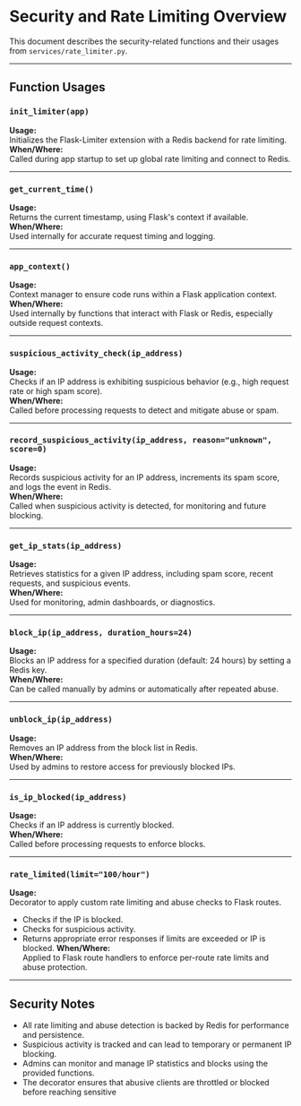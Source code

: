 # Security and Rate Limiting Overview

This document describes the security-related functions and their usages from `services/rate_limiter.py`.

---

## Function Usages

### `init_limiter(app)`
**Usage:**  
Initializes the Flask-Limiter extension with a Redis backend for rate limiting.  
**When/Where:**  
Called during app startup to set up global rate limiting and connect to Redis.

---

### `get_current_time()`
**Usage:**  
Returns the current timestamp, using Flask's context if available.  
**When/Where:**  
Used internally for accurate request timing and logging.

---

### `app_context()`
**Usage:**  
Context manager to ensure code runs within a Flask application context.  
**When/Where:**  
Used internally by functions that interact with Flask or Redis, especially outside request contexts.

---

### `suspicious_activity_check(ip_address)`
**Usage:**  
Checks if an IP address is exhibiting suspicious behavior (e.g., high request rate or high spam score).  
**When/Where:**  
Called before processing requests to detect and mitigate abuse or spam.

---

### `record_suspicious_activity(ip_address, reason="unknown", score=0)`
**Usage:**  
Records suspicious activity for an IP address, increments its spam score, and logs the event in Redis.  
**When/Where:**  
Called when suspicious activity is detected, for monitoring and future blocking.

---

### `get_ip_stats(ip_address)`
**Usage:**  
Retrieves statistics for a given IP address, including spam score, recent requests, and suspicious events.  
**When/Where:**  
Used for monitoring, admin dashboards, or diagnostics.

---

### `block_ip(ip_address, duration_hours=24)`
**Usage:**  
Blocks an IP address for a specified duration (default: 24 hours) by setting a Redis key.  
**When/Where:**  
Can be called manually by admins or automatically after repeated abuse.

---

### `unblock_ip(ip_address)`
**Usage:**  
Removes an IP address from the block list in Redis.  
**When/Where:**  
Used by admins to restore access for previously blocked IPs.

---

### `is_ip_blocked(ip_address)`
**Usage:**  
Checks if an IP address is currently blocked.  
**When/Where:**  
Called before processing requests to enforce blocks.

---

### `rate_limited(limit="100/hour")`
**Usage:**  
Decorator to apply custom rate limiting and abuse checks to Flask routes.  
- Checks if the IP is blocked.
- Checks for suspicious activity.
- Returns appropriate error responses if limits are exceeded or IP is blocked.
**When/Where:**  
Applied to Flask route handlers to enforce per-route rate limits and abuse protection.

---

## Security Notes

- All rate limiting and abuse detection is backed by Redis for performance and persistence.
- Suspicious activity is tracked and can lead to temporary or permanent IP blocking.
- Admins can monitor and manage IP statistics and blocks using the provided functions.
- The decorator ensures that abusive clients are throttled or blocked before reaching sensitive